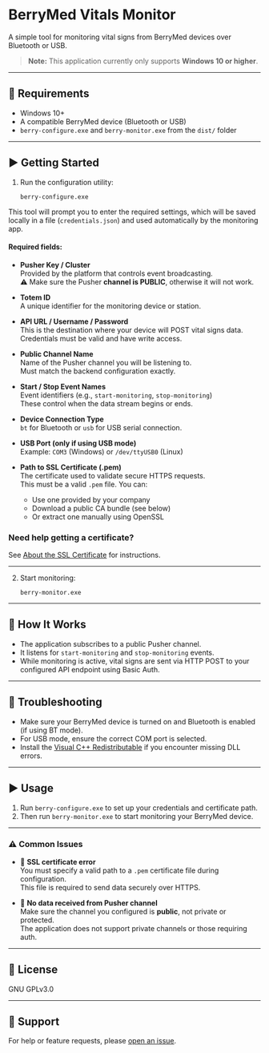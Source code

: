 # BerryMed Vitals Monitor

A simple tool for monitoring vital signs from BerryMed devices over Bluetooth or USB.

> **Note:** This application currently only supports **Windows 10 or higher**.

---

## 🧰 Requirements

- Windows 10+
- A compatible BerryMed device (Bluetooth or USB)
- `berry-configure.exe` and `berry-monitor.exe` from the `dist/` folder

---

## ▶️ Getting Started

1. Run the configuration utility:
   ```
   berry-configure.exe
   ```
   
This tool will prompt you to enter the required settings, which will be saved locally in a file (`credentials.json`) and used automatically by the monitoring app.

#### Required fields:

- **Pusher Key / Cluster**  
  Provided by the platform that controls event broadcasting.  
  ⚠️ Make sure the Pusher **channel is PUBLIC**, otherwise it will not work.

- **Totem ID**  
  A unique identifier for the monitoring device or station.

- **API URL / Username / Password**  
  This is the destination where your device will POST vital signs data.  
  Credentials must be valid and have write access.

- **Public Channel Name**  
  Name of the Pusher channel you will be listening to.  
  Must match the backend configuration exactly.

- **Start / Stop Event Names**  
  Event identifiers (e.g., `start-monitoring`, `stop-monitoring`)  
  These control when the data stream begins or ends.

- **Device Connection Type**  
  `bt` for Bluetooth or `usb` for USB serial connection.

- **USB Port (only if using USB mode)**  
  Example: `COM3` (Windows) or `/dev/ttyUSB0` (Linux)

- **Path to SSL Certificate (.pem)**  
  The certificate used to validate secure HTTPS requests.  
  This must be a valid `.pem` file. You can:
  - Use one provided by your company
  - Download a public CA bundle (see below)
  - Or extract one manually using OpenSSL



### Need help getting a certificate?

See [About the SSL Certificate](#about-the-ssl-certificate) for instructions.

---

2. Start monitoring:
   ```
   berry-monitor.exe
   ```

---

## 🔄 How It Works

- The application subscribes to a public Pusher channel.
- It listens for `start-monitoring` and `stop-monitoring` events.
- While monitoring is active, vital signs are sent via HTTP POST to your configured API endpoint using Basic Auth.

---

## 🧯 Troubleshooting

- Make sure your BerryMed device is turned on and Bluetooth is enabled (if using BT mode).
- For USB mode, ensure the correct COM port is selected.
- Install the [Visual C++ Redistributable](https://learn.microsoft.com/en-us/cpp/windows/latest-supported-vc-redist) if you encounter missing DLL errors.

---

## ▶️ Usage

1. Run `berry-configure.exe` to set up your credentials and certificate path.
2. Then run `berry-monitor.exe` to start monitoring your BerryMed device.

---

### ⚠️ Common Issues

- 🔐 **SSL certificate error**  
  You must specify a valid path to a `.pem` certificate file during configuration.  
  This file is required to send data securely over HTTPS.

- 📡 **No data received from Pusher channel**  
  Make sure the channel you configured is **public**, not private or protected.  
  The application does not support private channels or those requiring auth.

---



## 📄 License

GNU GPLv3.0

---

## 🛟 Support

For help or feature requests, please [open an issue](https://github.com/Abrunacci/berry_med/issues).
